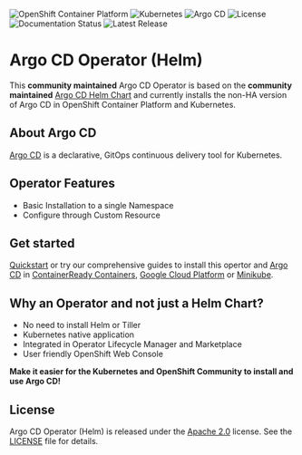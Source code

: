 ![OpenShift Container Platform](https://img.shields.io/badge/ocp-4.2-red.svg)
![Kubernetes](https://img.shields.io/badge/kubernetes-1.14-blue.svg)
![Argo CD](https://img.shields.io/badge/argocd-1.2.4-green.svg)
![License](https://img.shields.io/badge/license-Apache%202.0-blue.svg)
![Documentation Status](https://readthedocs.org/projects/argocd-operator-helm/badge/?version=latest)
![Latest Release](https://img.shields.io/badge/latest%20release-0.0.1-yellow.svg)


# Argo CD Operator (Helm)

This **community maintained** Argo CD Operator is based on the **community maintained** [Argo CD Helm Chart](https://github.com/argoproj/argo-helm/tree/master/charts/argo-cd) and currently installs the non-HA version of Argo CD in OpenShift Container Platform and Kubernetes.

## About Argo CD

[Argo CD](https://argoproj.github.io) is a declarative, GitOps continuous delivery tool for Kubernetes.


## Operator Features

* Basic Installation to a single Namespace
* Configure through Custom Resource


## Get started

[Quickstart](https://argocd-operator-helm.readthedocs.io/en/latest/quickstart.html) or try our comprehensive guides to install this opertor and [Argo CD](https://argoproj.github.io) in [ContainerReady Containers](https://argocd-operator-helm.readthedocs.io/en/latest/openshift/crc.html), [Google Cloud Platform](https://argocd-operator-helm.readthedocs.io/en/latest/kubernetes/gcp.html) or [Minikube](https://argocd-operator-helm.readthedocs.io/en/latest/kubernetes/minikube.html).


## Why an Operator and not just a Helm Chart?

* No need to install Helm or Tiller
* Kubernetes native application
* Integrated in Operator Lifecycle Manager and Marketplace
* User friendly OpenShift Web Console

**Make it easier for the Kubernetes and OpenShift Community to install and use Argo CD!**

## License

Argo CD Operator (Helm) is released under the [Apache 2.0](http://www.apache.org/licenses/LICENSE-2.0.html) license. 
See the [LICENSE](https://github.com/disposab1e/argocd-operator-helm/blob/release-0.0.1master/LICENSE) file for details.
